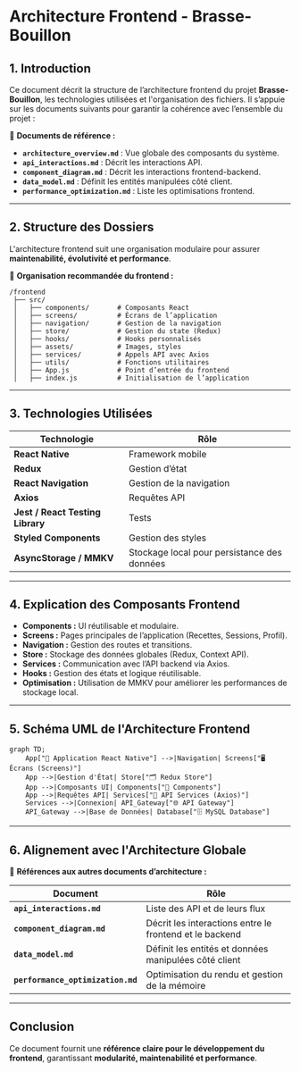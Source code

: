 # Architecture Frontend - Brasse-Bouillon

## 1. Introduction

Ce document décrit la structure de l’architecture frontend du projet **Brasse-Bouillon**, les technologies utilisées et l'organisation des fichiers. Il s’appuie sur les documents suivants pour garantir la cohérence avec l’ensemble du projet :

📌 **Documents de référence :**

- **`architecture_overview.md`** : Vue globale des composants du système.
- **`api_interactions.md`** : Décrit les interactions API.
- **`component_diagram.md`** : Décrit les interactions frontend-backend.
- **`data_model.md`** : Définit les entités manipulées côté client.
- **`performance_optimization.md`** : Liste les optimisations frontend.

---

## 2. Structure des Dossiers

L'architecture frontend suit une organisation modulaire pour assurer **maintenabilité, évolutivité et performance**.

📂 **Organisation recommandée du frontend :**
```
/frontend
 ├── src/
 │   ├── components/       # Composants React
 │   ├── screens/          # Écrans de l’application
 │   ├── navigation/       # Gestion de la navigation
 │   ├── store/            # Gestion du state (Redux)
 │   ├── hooks/            # Hooks personnalisés
 │   ├── assets/           # Images, styles
 │   ├── services/         # Appels API avec Axios
 │   ├── utils/            # Fonctions utilitaires
 │   ├── App.js            # Point d’entrée du frontend
 │   ├── index.js          # Initialisation de l’application
```

---

## 3. Technologies Utilisées

| Technologie | Rôle |
|-------------|----------------|
| **React Native** | Framework mobile |
| **Redux** | Gestion d’état |
| **React Navigation** | Gestion de la navigation |
| **Axios** | Requêtes API |
| **Jest / React Testing Library** | Tests |
| **Styled Components** | Gestion des styles |
| **AsyncStorage / MMKV** | Stockage local pour persistance des données |

---

## 4. Explication des Composants Frontend

- **Components :** UI réutilisable et modulaire.
- **Screens :** Pages principales de l’application (Recettes, Sessions, Profil).
- **Navigation :** Gestion des routes et transitions.
- **Store :** Stockage des données globales (Redux, Context API).
- **Services :** Communication avec l’API backend via Axios.
- **Hooks :** Gestion des états et logique réutilisable.
- **Optimisation :** Utilisation de MMKV pour améliorer les performances de stockage local.

---

## 5. Schéma UML de l'Architecture Frontend

```mermaid
graph TD;
    App["📱 Application React Native"] -->|Navigation| Screens["🖥️ Écrans (Screens)"]
    App -->|Gestion d'État| Store["🗂️ Redux Store"]
    App -->|Composants UI| Components["🎨 Components"]
    App -->|Requêtes API| Services["🔗 API Services (Axios)"]
    Services -->|Connexion| API_Gateway["🌐 API Gateway"]
    API_Gateway -->|Base de Données| Database["🗄️ MySQL Database"]
```

---

## 6. Alignement avec l'Architecture Globale

📌 **Références aux autres documents d’architecture :**

| Document | Rôle |
|------------|------------|
| **`api_interactions.md`** | Liste des API et de leurs flux |
| **`component_diagram.md`** | Décrit les interactions entre le frontend et le backend |
| **`data_model.md`** | Définit les entités et données manipulées côté client |
| **`performance_optimization.md`** | Optimisation du rendu et gestion de la mémoire |

---

## **Conclusion**

Ce document fournit une **référence claire pour le développement du frontend**, garantissant **modularité, maintenabilité et performance**.

